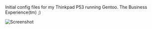 Initial config files for my Thinkpad P53 running Gentoo.  The Business Experience(tm) ;)

![Screenshot](screenshot.png)
